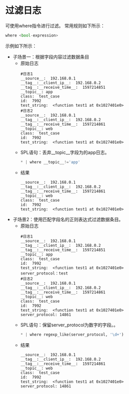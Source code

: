 # 过滤日志
可使用where指令进行过滤。
常用规则如下所示：

  ```python
  where <bool-expression>
  ```
  示例如下所示：
  * 子场景一：根据字段内容过滤数据条目
    * 原始日志
      ```
      #日志1
      __source__:  192.168.0.1
      __tag__:__client_ip__:  192.168.0.2
      __tag__:__receive_time__:  1597214851
      __topic__: app
      class:  test_case
      id:  7992
      test_string:  <function test1 at 0x1027401e0>
      #日志2
      __source__:  192.168.0.1
      __tag__:__client_ip__:  192.168.0.2
      __tag__:__receive_time__:  1597214861
      __topic__: web
      class:  test_case
      id:  7992
      test_string:  <function test1 at 0x1027401e0>
      ```
    * SPL语句：丢弃__topic__字段为的app日志。
      ```python
      * | where __topic__!='app'
      ```
    * 结果
      ```
      __source__:  192.168.0.1
      __tag__:__client_ip__:  192.168.0.2
      __tag__:__receive_time__:  1597214861
      __topic__: web
      class:  test_case
      id:  7992
      test_string:  <function test1 at 0x1027401e0>
      ```
  * 子场景2：使用匹配字段名的正则表达式过滤数据条目。
    * 原始日志
      ```
      #日志1
      __source__:  192.168.0.1
      __tag__:__client_ip__:  192.168.0.2
      __tag__:__receive_time__:  1597214851
      __topic__: app
      class:  test_case
      id:  7992
      test_string:  <function test1 at 0x1027401e0>
      server_protocol：test
      #日志2
      __source__:  192.168.0.1
      __tag__:__client_ip__:  192.168.0.2
      __tag__:__receive_time__:  1597214861
      __topic__: web
      class:  test_case
      id:  7992
      test_string:  <function test1 at 0x1027401e0>
      server_protocol: 14861
      ```
    * SPL语句：保留server_protocol为数字的字段。。
      ```python
      * | where regexp_like(server_protocol, '\d+')
      ```
    * 结果
      ```
      __source__:  192.168.0.1
      __tag__:__client_ip__:  192.168.0.2
      __tag__:__receive_time__:  1597214861
      __topic__: web
      class:  test_case
      id:  7992
      test_string:  <function test1 at 0x1027401e0>
      server_protocol: 14861
      ```